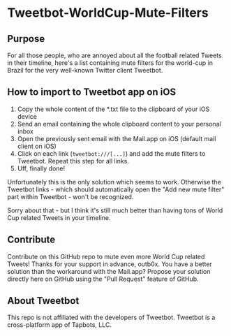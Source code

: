 # Tweetbot-WorldCup-Mute-Filters

## Purpose

For all those people, who are annoyed about all the football related Tweets in their timeline, here's a list containing mute filters for the world-cup in Brazil for the very well-known Twitter client Tweetbot.

## How to import to Tweetbot app on iOS 

1. Copy the whole content of the *.txt file to the clipboard of your iOS device
2. Send an email containing the whole clipboard content to your personal inbox 
3. Open the previously sent email with the Mail.app on iOS (default mail client on iOS)
4. Click on each link (`tweetbot:///[...]`) and add the mute filters to Tweetbot. Repeat this step for all links.
5. Uff, finally done!

Unfortunately this is the only solution which seems to work. Otherwise the Tweetbot links - which should automatically open the "Add new mute filter" part within Tweetbot - won't be recognized. 

Sorry about that - but I think it's still much better than having tons of World Cup related Tweets in your timeline.

## Contribute

Contribute on this GitHub repo to mute even more World Cup related Tweets! Thanks for your support in advance, outb0x.
You have a better solution than the workaround with the Mail.app? Propose your solution directly here on GitHub using the "Pull Request" feature of GitHub.

## About Tweetbot

This repo is not affiliated with the developers of Tweetbot. 
Tweetbot is a cross-platform app of Tapbots, LLC.

